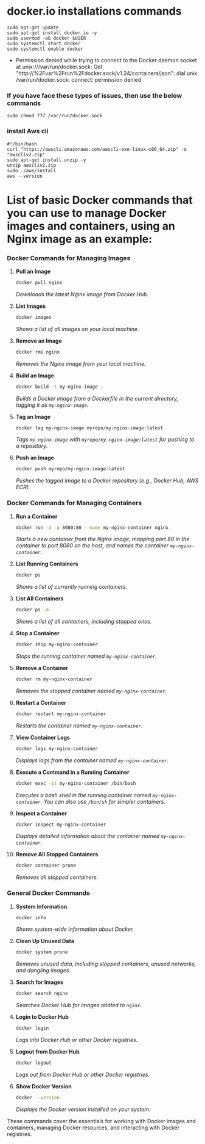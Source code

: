 
# docker.io installations commands
```
sudo apt-get update
sudo apt-get install docker.io -y
sudo usermod -aG docker $USER
sudo systemctl start docker
sudo systemctl enable docker
```

- Permission denied while trying to connect to the Docker daemon socket at unix:///var/run/docker.sock: Get "http://%2Fvar%2Frun%2Fdocker.sock/v1.24/containers/json": dial unix /var/run/docker.sock: connect: permission denied

### If you have face these types of issues, then use the below commands 
``` 
sudo chmod 777 /var/run/docker.sock 
```


### install Aws cli
```
#!/bin/bash
curl "https://awscli.amazonaws.com/awscli-exe-linux-x86_64.zip" -o "awscliv2.zip"
sudo apt-get install unzip -y
unzip awscliv2.zip
sudo ./aws/install
aws --version
```



# List of basic Docker commands that you can use to manage Docker images and containers, using an Nginx image as an example:


### **Docker Commands for Managing Images**

1. **Pull an Image**
   ```bash
   docker pull nginx
   ```
   *Downloads the latest Nginx image from Docker Hub.*

2. **List Images**
   ```bash
   docker images
   ```
   *Shows a list of all images on your local machine.*

3. **Remove an Image**
   ```bash
   docker rmi nginx
   ```
   *Removes the Nginx image from your local machine.*

4. **Build an Image**
   ```bash
   docker build -t my-nginx-image .
   ```
   *Builds a Docker image from a Dockerfile in the current directory, tagging it as `my-nginx-image`.*

5. **Tag an Image**
   ```bash
   docker tag my-nginx-image myrepo/my-nginx-image:latest
   ```
   *Tags `my-nginx-image` with `myrepo/my-nginx-image:latest` for pushing to a repository.*

6. **Push an Image**
   ```bash
   docker push myrepo/my-nginx-image:latest
   ```
   *Pushes the tagged image to a Docker repository (e.g., Docker Hub, AWS ECR).*

### **Docker Commands for Managing Containers**

1. **Run a Container**
   ```bash
   docker run -d -p 8080:80 --name my-nginx-container nginx
   ```
   *Starts a new container from the Nginx image, mapping port 80 in the container to port 8080 on the host, and names the container `my-nginx-container`.*

2. **List Running Containers**
   ```bash
   docker ps
   ```
   *Shows a list of currently running containers.*

3. **List All Containers**
   ```bash
   docker ps -a
   ```
   *Shows a list of all containers, including stopped ones.*

4. **Stop a Container**
   ```bash
   docker stop my-nginx-container
   ```
   *Stops the running container named `my-nginx-container`.*

5. **Remove a Container**
   ```bash
   docker rm my-nginx-container
   ```
   *Removes the stopped container named `my-nginx-container`.*

6. **Restart a Container**
   ```bash
   docker restart my-nginx-container
   ```
   *Restarts the container named `my-nginx-container`.*

7. **View Container Logs**
   ```bash
   docker logs my-nginx-container
   ```
   *Displays logs from the container named `my-nginx-container`.*

8. **Execute a Command in a Running Container**
   ```bash
   docker exec -it my-nginx-container /bin/bash
   ```
   *Executes a bash shell in the running container named `my-nginx-container`. You can also use `/bin/sh` for simpler containers.*

9. **Inspect a Container**
   ```bash
   docker inspect my-nginx-container
   ```
   *Displays detailed information about the container named `my-nginx-container`.*

10. **Remove All Stopped Containers**
    ```bash
    docker container prune
    ```
    *Removes all stopped containers.*

### **General Docker Commands**

1. **System Information**
   ```bash
   docker info
   ```
   *Shows system-wide information about Docker.*

2. **Clean Up Unused Data**
   ```bash
   docker system prune
   ```
   *Removes unused data, including stopped containers, unused networks, and dangling images.*

3. **Search for Images**
   ```bash
   docker search nginx
   ```
   *Searches Docker Hub for images related to `nginx`.*

4. **Login to Docker Hub**
   ```bash
   docker login
   ```
   *Logs into Docker Hub or other Docker registries.*

5. **Logout from Docker Hub**
   ```bash
   docker logout
   ```
   *Logs out from Docker Hub or other Docker registries.*

6. **Show Docker Version**
   ```bash
   docker --version
   ```
   *Displays the Docker version installed on your system.*

These commands cover the essentials for working with Docker images and containers, managing Docker resources, and interacting with Docker registries.

